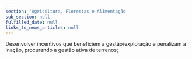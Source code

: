 ```yaml
---
section: 'Agricultura, Florestas e Alimentação'
sub_section: null
fulfilled_date: null
links_to_news_articles: null
---
```


Desenvolver incentivos que beneficiem a gestão/exploração e penalizam a inação, procurando a gestão ativa de terrenos;
